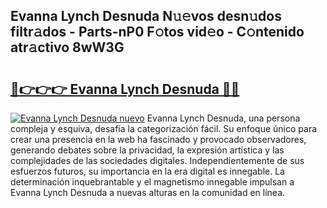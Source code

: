 ## Evanna Lynch Desnuda N𝚞𝚎vos desn𝚞dos filtr𝚊dos - Parts-nP0 F𝚘tos vid𝚎o - C𝚘ntenido atr𝚊ctivo 8wW3G

# <h2><a href="http://mb4g6jh.tromn.icu/?c=Evanna+Lynch+Desnuda">🔗👉👉👉 Evanna Lynch Desnuda 🔗🔗</a></h2>

[![Evanna Lynch Desnuda nuevo](https://i.imgur.com/pEAQMta.gif)](http://mb4g6jh.tromn.icu/?c=Evanna+Lynch+Desnuda)
Evanna Lynch Desnuda, una persona compleja y esquiva, desafía la categorización fácil. Su enfoque único para crear una presencia en la web ha fascinado y provocado observadores, generando debates sobre la privacidad, la expresión artística y las complejidades de las sociedades digitales. Independientemente de sus esfuerzos futuros, su importancia en la era digital es innegable. La determinación inquebrantable y el magnetismo innegable impulsan a Evanna Lynch Desnuda a nuevas alturas en la comunidad en línea.
